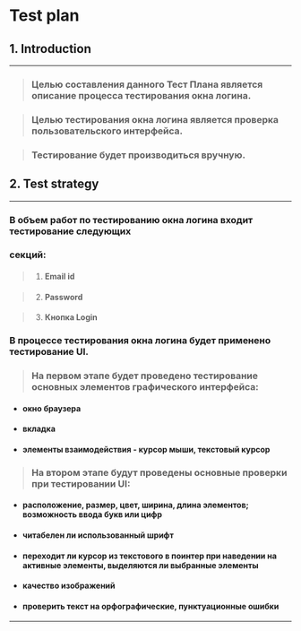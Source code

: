 #   Test plan

##  1.  Introduction
---
>###    Целью составления данного Тест Плана является описание процесса тестирования окна логина.

>###    Целью тестирования окна логина является проверка пользовательского интерфейса. 

>###    Тестирование будет производиться вручную.

##  2.  Test strategy
---
###    В объем работ по тестированию окна логина входит тестирование следующих
###    секций:
>1. #### Email id

>2. #### Password

>3. #### Кнопка Login
### В процессе тестирования окна логина будет применено тестирование UI.
>### На первом этапе будет проведено тестирование основных элементов графического интерфейса:
*   ####    окно браузера
*   ####    вкладка
*   ####    элементы взаимодействия - курсор мыши, текстовый курсор
>### На втором этапе будут проведены основные проверки при тестировании UI:
*   ####    расположение, размер, цвет, ширина, длина элементов; возможность ввода букв или цифр
*   ####    читабелен ли использованный шрифт
*   ####    переходит ли курсор из текстового в поинтер при наведении на активные элементы, выделяются ли выбранные элементы
*   ####    качество изображений
*   ####    проверить текст на орфографические, пунктуационные ошибки
---